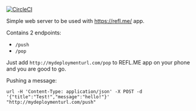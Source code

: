 [![CircleCI](https://circleci.com/gh/Gonzih/refl.me-server.svg?style=svg)](https://circleci.com/gh/Gonzih/refl.me-server)

Simple web server to be used with https://refl.me/ app.

Contains 2 endpoints:
* `/push`
* `/pop`

Just add `http://mydeploymenturl.com/pop` to REFL.ME app on your phone and you are good to go.

Pushing a message:
```
url -H 'Content-Type: application/json' -X POST -d '{"title":"Test!","message":"hello!"}' "http://mydeploymenturl.com/push"
```

